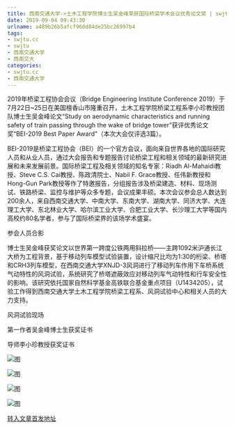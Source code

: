 ```yaml
---
title: 西南交通大学->土木工程学院博士生吴金峰荣获国际桥梁学术会议优秀论文奖 | swjtu.cc
date: 2019-09-04 09:43:30
urlname: a489b26b5afcf960d84de25bc26997b4
tags: 
- swjtu.cc
- swjtu
- 西南交通大学
- 西南交大
categories:
- swjtu.cc
- 西南交通大学
---
```



2019年桥梁工程协会会议（Bridge Engineering Institute Conference 2019）于7月22日~25日在美国檀香山市隆重召开，土木工程学院桥梁工程系李小珍教授团队博士生吴金峰论文“Study on aerodynamic characteristics and running safety of train passing through the wake of bridge tower”获评优秀论文奖“BEI-2019 Best Paper Award”（本次大会仅评选3篇）。

BEI-2019是桥梁工程协会（BEI）的一个官方会议，面向来自世界各地的国际研究人员和从业人员，通过大会报告和专题报告讨论桥梁工程和相关领域的最新研究进展和未来发展前景。国际桥梁工程及相关领域的知名专家：Riadh Al-Mahaidi教授、Steve C.S. Cai教授、陈政清院士、Nabil F. Grace教授、任伟新教授和Hong-Gun Park教授等作了特邀报告，分组报告涉及桥梁建造、材料、现场测试、铁路桥梁、监控与维护等众多专题，会议成果丰硕。本次会议参会总人数达到200余人，来自西南交通大学、中南大学、东南大学、湖南大学、同济大学、大连理工大学、东北林业大学、哈尔滨工业大学、合肥工业大学、长沙理工大学等国内高校约80名学者，参与了国际桥梁界的该场学术盛宴。

参会人员合影

博士生吴金峰获奖论文以世界第一跨度公铁两用斜拉桥——主跨1092米沪通长江大桥为工程背景，基于移动列车模型试验装置，设计缩尺比均为1:30的桁梁、桥塔和CRH3列车模型，在西南交通大学XNJD-3风洞进行了移动列车作用下车桥系统气动特性的风洞试验，系统研究了桥塔遮蔽效应对移动列车气动特性和行车安全性的影响。该研究依托国家自然科学基金高铁联合基金重点项目（U1434205），试验工作得到西南交通大学土木工程学院桥梁工程系、风洞试验中心和相关人员的大力支持。

风洞试验现场

第一作者吴金峰博士生获奖证书

导师李小珍教授获奖证书



![图](https://news.swjtu.edu.cn/upload/201908/29/201908291120268977.jpg)

![图](https://news.swjtu.edu.cn/upload/201908/29/201908291120212364.jpg)

![图](https://news.swjtu.edu.cn/upload/201908/29/201908291120063075.jpg)

![图](https://news.swjtu.edu.cn/upload/201908/29/201908291119525147.jpg)

[转入文章首发地址](https://news.swjtu.edu.cn/shownews-18766.shtml)